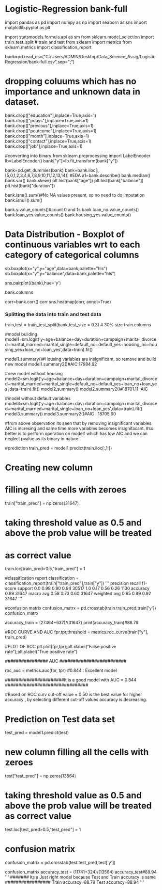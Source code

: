 # Logistic-Regression bank-full
import pandas as pd
import numpy as np
import seaborn as sns
import matplotlib.pyplot as plt

import statsmodels.formula.api as sm
from sklearn.model_selection import train_test_split # train and test 
from sklearn import metrics
from sklearn.metrics import classification_report

bank=pd.read_csv("C:/Users/ADMIN/Desktop/Data_Science_Assig/Logistic Regression/bank-full.csv",sep=";")

# dropping coluums which has no importance and unknown data in dataset.
bank.drop(["education"],inplace=True,axis=1)
bank.drop(["pdays"],inplace=True,axis=1)
bank.drop(["previous"],inplace=True,axis=1)
bank.drop(["poutcome"],inplace=True,axis=1)
bank.drop(["month"],inplace=True,axis=1)
bank.drop(["contact"],inplace=True,axis=1)
bank.drop(["job"],inplace=True,axis=1)

#converting into binary
from sklearn.preprocessing import LabelEncoder
lb=LabelEncoder()
bank["y"]=lb.fit_transform(bank["y"])

bank=pd.get_dummies(bank)
bank=bank.iloc[:,[5,0,1,2,3,4,6,7,8,9,10,11,12,13,14]]
#EDA
a1=bank.describe()
bank.median()
bank.var()
bank.skew()
plt.hist(bank["age"])
plt.hist(bank["balance"])
plt.hist(bank["duration"])

bank.isna().sum()#No NA values present, so no need to do imputation
bank.isnull().sum()

bank.y.value_counts()#count 0 and 1s
bank.loan_no.value_counts()
bank.loan_yes.value_counts()
bank.housing_yes.value_counts()


# Data Distribution - Boxplot of continuous variables wrt to each category of categorical columns
sb.boxplot(x="y",y="age",data=bank,palette="hls")
sb.boxplot(x="y",y="balance",data=bank,palette="hls")

sns.pairplot((bank),hue='y')

bank.columns

corr=bank.corr()
corr
sns.heatmap(corr, annot=True)

### Splitting the data into train and test data 
train,test  = train_test_split(bank,test_size = 0.3) # 30% size
train.columns

#model buliding 
model1=sm.logit('y~age+balance+day+duration+campaign+marital_divorced+marital_married+marital_single+default_no+default_yes+housing_no+housing_yes+loan_no+loan_yes',data=train).fit()
     
model1.summary()#Housing variables are insignificant, so remove and build new model
model1.summary2()#AIC:17984.62

#new model without housing
model2=sm.logit('y~age+balance+day+duration+campaign+marital_divorced+marital_married+marital_single+default_no+default_yes+loan_no+loan_yes',data=train).fit()
model2.summary()
model2.summary2()#18701.11 :AIC

#model without default variables
model3=sm.logit('y~age+balance+day+duration+campaign+marital_divorced+marital_married+marital_single+loan_no+loan_yes',data=train).fit()
model3.summary()
model3.summary2()#AIC : 18705.60

#from above observation its seen that by removing insignificant variables AIC  is incresing  and same time more variables becomes insignifacant.
#so better is to perform operation on model1 which has low AIC and we can neglect pvalue as its binary in nature.


#prediction
train_pred = model1.predict(train.iloc[:,1:])
# Creating new column 

# filling all the cells with zeroes
train["train_pred"] = np.zeros(31647)

# taking threshold value as 0.5 and above the prob value will be treated 
# as correct value 
train.loc[train_pred>0.5,"train_pred"] = 1

#classification report
classification = classification_report(train["train_pred"],train["y"])
'''
              precision    recall  f1-score   support
         0.0       0.98      0.90      0.94     30517
         1.0       0.17      0.56      0.26      1130
    accuracy                           0.89     31647
   macro avg       0.58      0.73      0.60     31647
weighted avg       0.95      0.89      0.92     31647
'''

#confusion matrix
confusion_matrx = pd.crosstab(train.train_pred,train['y'])
confusion_matrx

accuracy_train = (27464+637)/(31647)
print(accuracy_train)#88.79

#ROC CURVE AND AUC
fpr,tpr,threshold = metrics.roc_curve(train["y"], train_pred)

#PLOT OF ROC
plt.plot(fpr,tpr);plt.xlabel("False positive rate");plt.ylabel("True positive rate")

################ AUC #########################

roc_auc = metrics.auc(fpr, tpr)         #0.844 : Excellent model

######################It is a good model with AUC = 0.844 ###############################

#Based on ROC curv  cut-off value = 0.50 is the best value for higher accuracy , by selecting different cut-off values accuracy is decreasing.

# Prediction on Test data set
test_pred = model1.predict(test)

# new column filling all the cells with zeroes
test["test_pred"] = np.zeros(13564)

# taking threshold value as 0.5 and above the prob value will be treated as correct value 
test.loc[test_pred>0.5,"test_pred"] = 1

# confusion matrix 
confusion_matrix = pd.crosstab(test.test_pred,test['y'])

confusion_matrix
accuracy_test = (11741+324)/(13564) 
accuracy_test#88.94
'''
####### Its a Just right model because Test and Train accuracy is same #################
Train accuracy=88.79
Test accuracy=88.94
'''
